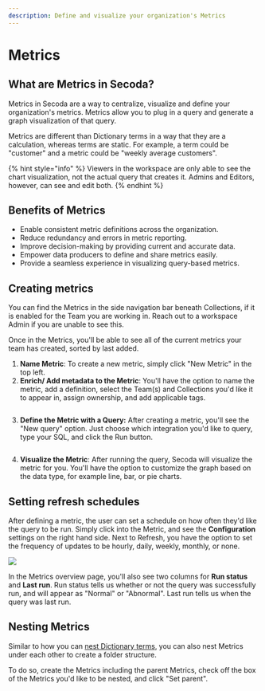 ```yaml
---
description: Define and visualize your organization's Metrics
---
```


# Metrics

## What are Metrics in Secoda?

Metrics in Secoda are a way to centralize, visualize and define your organization's metrics. Metrics allow you to plug in a query and generate a graph visualization of that query.

Metrics are different than Dictionary terms in a way that they are a calculation, whereas terms are static. For example, a term could be "customer" and a metric could be "weekly average customers".

{% hint style="info" %}
Viewers in the workspace are only able to see the chart visualization, not the actual query that creates it. Admins and Editors, however, can see and edit both.
{% endhint %}

## Benefits of Metrics

* Enable consistent metric definitions across the organization.
* Reduce redundancy and errors in metric reporting.
* Improve decision-making by providing current and accurate data.
* Empower data producers to define and share metrics easily.
* Provide a seamless experience in visualizing query-based metrics.

## Creating metrics

You can find the Metrics in the side navigation bar beneath Collections, if it is enabled for the Team you are working in. Reach out to a workspace Admin if you are unable to see this.

Once in the Metrics, you'll be able to see all of the current metrics your team has created, sorted by last added.

1. **Name Metric**: To create a new metric, simply click "New Metric" in the top left.
2. **Enrich/ Add metadata to the Metric**: You'll have the option to name the metric, add a definition, select the Team(s) and Collections you'd like it to appear in, assign ownership, and add applicable tags.

<figure><img src="../.gitbook/assets/Kapture 2023-11-07 at 17.04.16.gif" alt=""><figcaption></figcaption></figure>

3.  **Define the Metric with a Query:** After creating a metric, you'll see the "New query" option. Just choose which integration you'd like to query, type your SQL, and click the Run button.&#x20;

    <figure><img src="../.gitbook/assets/Screenshot 2023-11-13 at 4.29.18 PM.png" alt=""><figcaption></figcaption></figure>
4. **Visualize the Metric**: After running the query, Secoda will visualize the metric for you. You'll have the option to customize the graph based on the data type, for example line, bar, or pie charts.

## Setting refresh schedules

After defining a metric, the user can set a schedule on how often they'd like the query to be run. Simply click into the Metric, and see the **Configuration** settings on the right hand side. Next to Refresh, you have the option to set the frequency of updates to be hourly, daily, weekly, monthly, or none.

![](<../.gitbook/assets/Screenshot 2023-11-13 at 4.21.44 PM.png>)

In the Metrics overview page, you'll also see two columns for **Run status** and **Last run**. Run status tells us whether or not the query was successfully run, and will appear as "Normal" or "Abnormal". Last run tells us when the query was last run.

## Nesting Metrics

Similar to how you can [nest Dictionary terms](broken-reference), you can also nest Metrics under each other to create a folder structure.

To do so, create the Metrics including the parent Metrics, check off the box of the Metrics you'd like to be nested, and click "Set parent".
